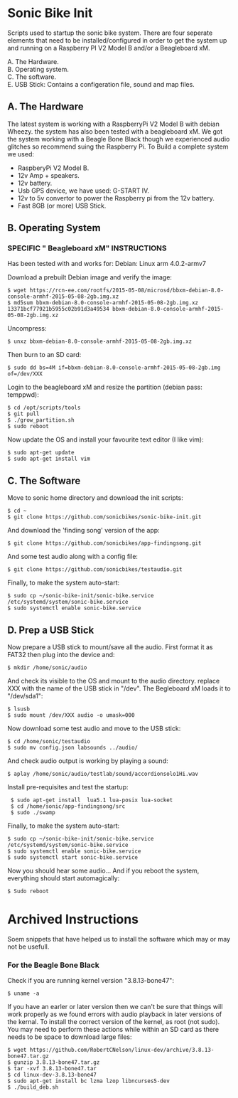Sonic Bike Init
============================

Scripts used to startup the sonic bike system. There are four seperate elements that need to be installed/configured in order to get the system up and running on a Raspberry PI V2 Model B and/or a Beagleboard xM.

A. The Hardware. <br />
B. Operating system. <br />
C. The software.<br />
E. USB Stick: Contains a configeration file, sound and map files.

## A. The Hardware
The latest system is working with a RaspberryPi V2 Model B with debian Wheezy. the system has also been tested with a beagleboard xM. We got the system working with a Beagle Bone Black though we experienced audio glitches so recommend suing the Raspberry Pi. To Build a complete system we used:

- RaspberyPi V2 Model B.
- 12v Amp + speakers.
- 12v battery. 
- Usb GPS device, we have used: G-START IV.
- 12v to 5v convertor to power the Raspberry pi from the 12v battery. 
- Fast 8GB (or more) USB Stick.


## B. Operating System

### SPECIFIC " Beagleboard xM" INSTRUCTIONS
Has been tested with and works for: Debian: Linux arm 4.0.2-armv7

Download a prebuilt Debian image and verify the image:

	$ wget https://rcn-ee.com/rootfs/2015-05-08/microsd/bbxm-debian-8.0-console-armhf-2015-05-08-2gb.img.xz
	$ md5sum bbxm-debian-8.0-console-armhf-2015-05-08-2gb.img.xz 13371bcf77921b5955c02b91d3a49534 bbxm-debian-8.0-console-armhf-2015-05-08-2gb.img.xz

Uncompress:

	$ unxz bbxm-debian-8.0-console-armhf-2015-05-08-2gb.img.xz

Then burn to an SD card:

	$ sudo dd bs=4M if=bbxm-debian-8.0-console-armhf-2015-05-08-2gb.img of=/dev/XXX

Login to the beagleboard xM and resize the partition (debian pass: temppwd):

	$ cd /opt/scripts/tools
	$ git pull
	$ ./grow_partition.sh
	$ sudo reboot
	
Now update the OS and install your favourite text editor (I like vim):

	$ sudo apt-get update
	$ sudo apt-get install vim

## C. The Software
Move to sonic home directory and download the init scripts:

	$ cd ~
	$ git clone https://github.com/sonicbikes/sonic-bike-init.git

And download the 'finding song' version of the app:

	$ git clone https://github.com/sonicbikes/app-findingsong.git

And some test audio along with a config file:

	$ git clone https://github.com/sonicbikes/testaudio.git

Finally, to make the system auto-start:

	$ sudo cp ~/sonic-bike-init/sonic-bike.service  /etc/systemd/system/sonic-bike.service
	$ sudo systemctl enable sonic-bike.service

## D. Prep a USB Stick

Now prepare a USB stick to mount/save all the audio. First format it as FAT32 then plug into the device and: 

	$ mkdir /home/sonic/audio
	
And check its visible to the OS and mount to the audio directory. replace XXX with the name of the USB stick in "/dev". The Begleboard xM loads it to "/dev/sda1":

	$ lsusb
	$ sudo mount /dev/XXX audio -o umask=000
	
Now download some test audio and move to the USB stick:

	$ cd /home/sonic/testaudio
	$ sudo mv config.json labsounds ../audio/

And check audio output is working by playing a sound:

	$ aplay /home/sonic/audio/testlab/sound/accordionsolo1Hi.wav 

Install pre-requisites and test the startup:

	 $ sudo apt-get install  lua5.1 lua-posix lua-socket
	 $ cd /home/sonic/app-findingsong/src
	 $ sudo ./swamp

Finally, to make the system auto-start:

	$ sudo cp ~/sonic-bike-init/sonic-bike.service  /etc/systemd/system/sonic-bike.service
	$ sudo systemctl enable sonic-bike.service
	$ sudo systemctl start sonic-bike.service

Now you should hear some audio... And if you reboot the system, everything should start automagically:

	$ Sudo reboot

Archived Instructions
============================
Soem snippets that have helped us to install the software which may or may not be usefull. 

### For the Beagle Bone Black
Check if you are running kernel version "3.8.13-bone47":

    $ uname -a
    
If you have an earler or later version then we can't be sure that things will work properly as we found errors with audio playback in later versions of the kernal. To install the correct version of the kernel, as root (not sudo). You may need to perform these actions while within an SD card as there needs to be space to download large files:

    $ wget https://github.com/RobertCNelson/linux-dev/archive/3.8.13-bone47.tar.gz
    $ gunzip 3.8.13-bone47.tar.gz
    $ tar -xvf 3.8.13-bone47.tar
    $ cd linux-dev-3.8.13-bone47
    $ sudo apt-get install bc lzma lzop libncurses5-dev 
    $ ./build_deb.sh
